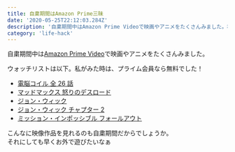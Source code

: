 ```yaml
---
title: 自粛期間はAmazon Prime三昧
date: '2020-05-25T22:12:03.284Z'
description: '自粛期間中はAmazon Prime Videoで映画やアニメをたくさんみました。私の鑑賞したものについてご紹介します。'
category: 'life-hack'
---
```


自粛期間中は[Amazon Prime Video](https://amzn.to/2yxBstC)で映画やアニメをたくさんみました。

ウォッチリストは以下。私がみた時は、プライム会員なら無料でした！

- [電脳コイル 全 26 話](https://amzn.to/36yDxCc)
- [マッドマックス 怒りのデスロード](https://amzn.to/3eewEID)
- [ジョン・ウィック](https://amzn.to/2LU53jV)
- [ジョン・ウィック チャプター 2](https://amzn.to/2WXwbER)
- [ミッション・インポッシブル フォールアウト](https://amzn.to/2ZxV1Ni)

こんなに映像作品を見れるのも自粛期間だからでしょうか。  
それにしても早くお外で遊びたいなぁ
